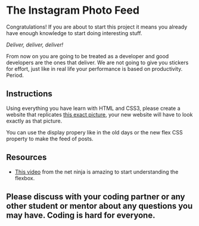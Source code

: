 # The Instagram Photo Feed

Congratulations! If you are about to start this project it means you already have enough knowledge to start doing interesting stuff.

*Deliver, deliver, deliver!*

From now on you are going to be treated as a developer and good developers are the ones that deliver. We are not going to give you stickers for effort, just like in real life your performance is based on productivity. Period.

## Instructions

Using everything you have learn with HTML and CSS3, please create a website that replicates [this exact picture](https://projects.breatheco.de/p/css/beginner/other/instagram-feed/example.png), your new website will have to look exactly as that picture.

You can use the display propery like in the old days or the new flex CSS property to make the feed of posts.

## Resources

- [This video](https://www.youtube.com/watch?v=Y8zMYaD1bz0) from the net ninja is amazing to start understanding the flexbox.

## Please discuss with your coding partner or any other student or mentor about any questions you may have. Coding is hard for everyone.